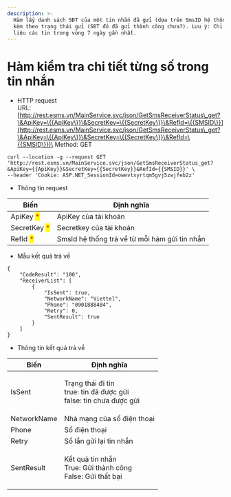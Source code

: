```yaml
---
description: >-
  Hàm lấy danh sách SĐT của một tin nhắn đã gửi (dựa trên SmsID hệ thống trả về)
  kèm theo trạng thái gửi (SĐT đó đã gửi thành công chưa?). Lưu ý: Chỉ lấy dữ
  liệu các tin trong vòng 7 ngày gần nhất.
---
```


# Hàm kiểm tra chi tiết từng số trong tin nhắn

* HTTP request\
  URL: [http://rest.esms.vn/MainService.svc/json/GetSmsReceiverStatus\_get?\&ApiKey=\{{ApiKey\}}\&SecretKey=\{{SecretKey\}}\&RefId=\{{SMSID\}}](http://rest.esms.vn/MainService.svc/json/GetSmsReceiverStatus\_get?\&ApiKey=\{{ApiKey\}}\&SecretKey=\{{SecretKey\}}\&RefId=\{{SMSID\}})\
  Method: GET

```
curl --location -g --request GET 'http://rest.esms.vn/MainService.svc/json/GetSmsReceiverStatus_get?&ApiKey={{ApiKey}}&SecretKey={{SecretKey}}&RefId={{SMSID}}' \
--header 'Cookie: ASP.NET_SessionId=owevtxyrtqm5gvj5zwjfeb2z'
```

* Thông tin request

| Biến                                          | Định nghĩa                                    |
| --------------------------------------------- | --------------------------------------------- |
| ApiKey <mark style="color:red;">\*</mark>     | ApiKey của tài khoản                          |
| SecretKey <mark style="color:red;">\*</mark>  | Secretkey của tài khoản                       |
| RefId <mark style="color:red;">\*</mark>      | SmsId hệ thống trả về từ mỗi hàm gửi tin nhắn |

* Mẫu kết quả trả về

```
{
    "CodeResult": "100",
    "ReceiverList": [
        {
            "IsSent": true,
            "NetworkName": "Viettel",
            "Phone": "0901888484",
            "Retry": 0,
            "SentResult": true
        }
    ]
}
```

* Thông tin kết quả trả về

| Biến        | Định nghĩa                                                                    |
| ----------- | ----------------------------------------------------------------------------- |
| IsSent      | <p>Trạng thái đi tin<br>true: tin đã được gửi<br>false: tin chưa được gửi</p> |
| NetworkName | Nhà mạng của số điện thoại                                                    |
| Phone       | Số điện thoại                                                                 |
| Retry       | Số lần gửi lại tin nhắn                                                       |
| SentResult  | <p>Kết quả tin nhắn<br>True: Gửi thành công<br>False: Gửi thất bại</p>        |
